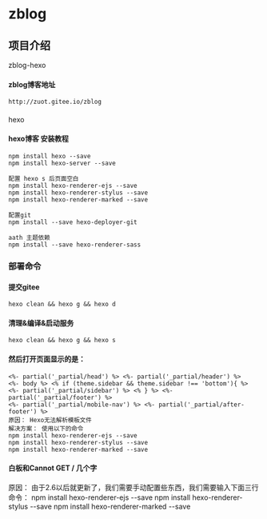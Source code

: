 # zblog

## 项目介绍
zblog-hexo

#### zblog博客地址
    http://zuot.gitee.io/zblog

####
hexo


#### hexo博客 安装教程
    
    npm install hexo --save
    npm install hexo-server --save
    
    配置 hexo s 后页面空白
    npm install hexo-renderer-ejs --save
    npm install hexo-renderer-stylus --save
    npm install hexo-renderer-marked --save
    
    配置git
    npm install --save hexo-deployer-git
    
    aath 主题依赖
    npm install --save hexo-renderer-sass
    


### 部署命令
#### 提交gitee
    hexo clean && hexo g && hexo d

#### 清理&编译&启动服务
    hexo clean && hexo g && hexo s

#### 然后打开页面显示的是：
    <%- partial('_partial/head') %> <%- partial('_partial/header') %>
    <%- body %> <% if (theme.sidebar && theme.sidebar !== 'bottom'){ %>
    <%- partial('_partial/sidebar') %> <% } %> <%- partial('_partial/footer') %>
    <%- partial('_partial/mobile-nav') %> <%- partial('_partial/after-footer') %>
    原因： Hexo无法解析模板文件
    解决方案： 使用以下的命令
    npm install hexo-renderer-ejs --save
    npm install hexo-renderer-stylus --save
    npm install hexo-renderer-marked --save
#### 白板和Cannot GET / 几个字
原因：
    由于2.6以后就更新了，我们需要手动配置些东西，我们需要输入下面三行命令：
    npm install hexo-renderer-ejs --save
    npm install hexo-renderer-stylus --save
    npm install hexo-renderer-marked --save


